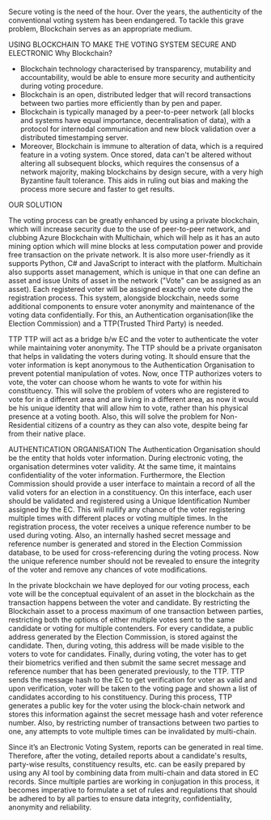 Secure voting is the need of the hour. Over the years, the authenticity of the conventional voting system has been endangered. To tackle this grave problem, Blockchain serves as an appropriate medium. 

USING BLOCKCHAIN TO MAKE THE VOTING SYSTEM SECURE AND ELECTRONIC
Why Blockchain?
* Blockchain technology characterised by transparency, mutability and accountability, would be able to ensure more security and authenticity during voting procedure.
* Blockchain is an open, distributed ledger that will record transactions between two parties more efficiently than by pen and paper.
* Blockchain is typically managed by a peer-to-peer network (all blocks and systems have equal importance, decentralisation of data), with a protocol for internodal communication and new block validation over a distributed timestamping server.
* Moreover, Blockchain is immune to alteration of data, which is a required feature in a voting system. Once stored, data can't be altered without altering all subsequent blocks, which requires the consensus of a network majority, making blockchains by design secure, with a very high Byzantine fault tolerance. This aids in ruling out bias and making the process more secure and faster to get results.

OUR SOLUTION

The voting process can be greatly enhanced by using a private blockchain, which will increase security due to the use of peer-to-peer network, and clubbing Azure Blockchain with Multichain, which will help as it has an auto mining option which will mine blocks at less computation power and provide free transaction on the private network.  It is also more user-friendly as it supports Python, C# and JavaScript to interact with the platform. Multichain also supports asset management, which is unique in that one can define an asset and issue Units of asset in the network ("Vote" can be assigned as an asset). Each registered voter will be assigned exactly one vote during the registration process.
This system, alongside blockchain, needs some additional components to ensure voter anonymity and maintenance of the voting data confidentially. 
For this, an Authentication organisation(like the Election Commission) and a TTP(Trusted Third Party) is needed.

TTP
TTP will act as a bridge b/w EC and the voter to authenticate the voter while maintaining voter anonymity.
The TTP should be a private organisaton that helps in validating the voters during voting. It should ensure that the voter information is kept anonymous to the Authentication Organisation to prevent potential manipulation of votes.
Now, once TTP authorizes voters to vote, the voter can choose whom he wants to vote for within his constituency. This will solve the problem of voters who are registered to vote for in a different area and are living in a different area, as now it would be his unique identity that will allow him to vote, rather than his physical presence at a voting booth. Also, this will solve the problem for Non-Residential citizens of a country as they can also vote, despite being far from their native place.

AUTHENTICATION ORGANISATION
The Authentication Organisation should be the entity that holds voter information.
During electronic voting, the organisation determines voter validity. At the same time, it maintains confidentiality of the voter information.
Furthermore, the Election Commission should provide a user interface to maintain a record of all the valid voters for an election in a constituency. On this interface, each user should be validated and registered using a Unique Identification Number assigned by the EC. This will nullify any chance of the voter registering multiple times with different places or voting multiple times. 
In the registration process, the voter receives a unique reference number to be used during voting. Also, an internally hashed secret message and reference number is generated and stored in the Election Commission database, to be used for cross-referencing during the voting process. Now the unique reference number should not be revealed to ensure the integrity of the voter and remove any chances of vote modifications. 


In the private blockchain we have deployed for our voting process, each vote will be the conceptual equivalent of an asset in the blockchain as the transaction happens between the voter and candidate. By restricting the Blockchain asset to a process maximum of one transaction between parties, restricting both the options of either multiple votes sent to the same candidate or voting for multiple contenders.
For every candidate, a public address generated by the Election Commission, is stored against the candidate. Then, during voting, this address will be made visible to the voters to vote for candidates.
Finally, during voting, the voter has to get their biometrics verified and then submit the same secret message and reference number that has been generated previously, to the TTP. TTP sends the message hash to the EC to get verification for voter as valid and upon verification, voter will be taken to the voting page and shown a list of candidates according to his constituency. During this process, TTP generates a public key for the voter using the block-chain network and stores this information against the secret message hash and voter reference number. Also, by restricting number of transactions between two parties to one, any attempts to vote multiple times can be invalidated by multi-chain.


Since it’s an Electronic Voting System, reports can be generated in real time. Therefore, after the voting, detailed reports about a candidate's results, party-wise results, constituency results, etc. can be easily prepared by using any AI tool by combining data from multi-chain and data stored in EC records.
Since multiple parties are working in conjugation in this process, it becomes imperative to formulate a set of rules and regulations that should be adhered to by all parties to ensure data integrity, confidentiality, anonymity and reliability.
